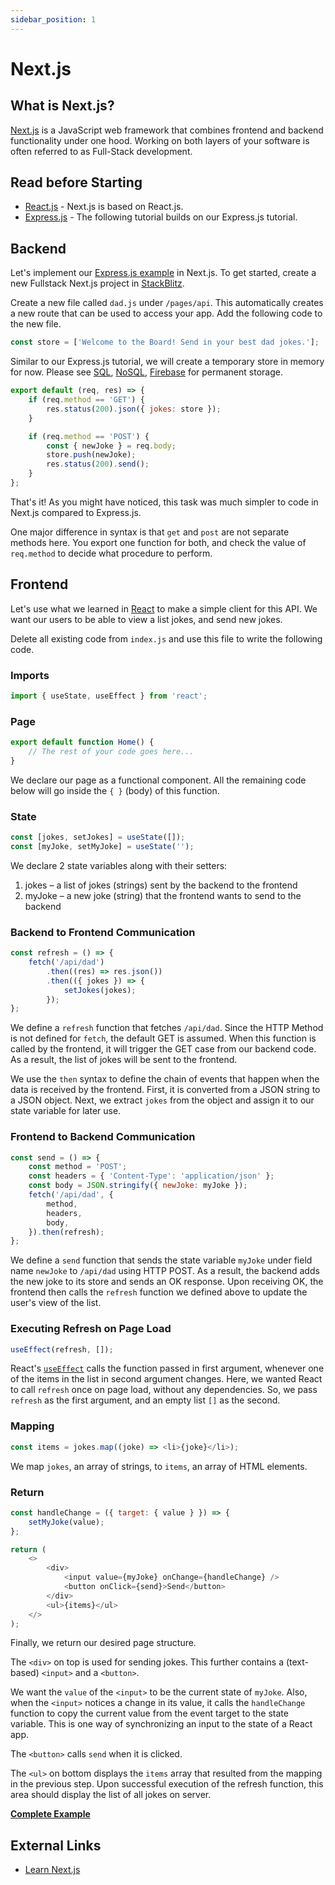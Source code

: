 ```yaml
---
sidebar_position: 1
---
```


# Next.js

## What is Next.js?

[Next.js](https://nextjs.org/) is a JavaScript web framework that combines frontend and backend functionality under one hood. Working on both layers of your software is often referred to as Full-Stack development.

## Read before Starting

-   [React.js](../../frontend/javascript-libraries/react-js.md) - Next.js is based on React.js.
-   [Express.js](../../backend/express-js.md) - The following tutorial builds on our Express.js tutorial.

## Backend

Let's implement our [Express.js example](../../backend/express-js.md) in Next.js. To get started, create a new Fullstack Next.js project in [StackBlitz](https://stackblitz.com/).

Create a new file called `dad.js` under `/pages/api`. This automatically creates a new route that can be used to access your app. Add the following code to the new file.

```js
const store = ['Welcome to the Board! Send in your best dad jokes.'];
```

Similar to our Express.js tutorial, we will create a temporary store in memory for now. Please see [SQL](../../backend/sql-db), [NoSQL](../../backend/no-sql-db), [Firebase](../../backend/firebase.md) for permanent storage.

```js
export default (req, res) => {
    if (req.method == 'GET') {
        res.status(200).json({ jokes: store });
    }

    if (req.method == 'POST') {
        const { newJoke } = req.body;
        store.push(newJoke);
        res.status(200).send();
    }
};
```

That's it! As you might have noticed, this task was much simpler to code in Next.js compared to Express.js.

One major difference in syntax is that `get` and `post` are not separate methods here. You export one function for both, and check the value of `req.method` to decide what procedure to perform.

## Frontend

Let's use what we learned in [React](../../frontend/javascript-libraries/react-js.md) to make a simple client for this API. We want our users to be able to view a list jokes, and send new jokes.

Delete all existing code from `index.js` and use this file to write the following code.

### Imports

```js
import { useState, useEffect } from 'react';
```

### Page

```js
export default function Home() {
    // The rest of your code goes here...
}
```

We declare our page as a functional component. All the remaining code below will go inside the `{ }` (body) of this function.

### State

```js
const [jokes, setJokes] = useState([]);
const [myJoke, setMyJoke] = useState('');
```

We declare 2 state variables along with their setters:

1. jokes – a list of jokes (strings) sent by the backend to the frontend
2. myJoke – a new joke (string) that the frontend wants to send to the backend

### Backend to Frontend Communication

```js
const refresh = () => {
    fetch('/api/dad')
        .then((res) => res.json())
        .then(({ jokes }) => {
            setJokes(jokes);
        });
};
```

We define a `refresh` function that fetches `/api/dad`. Since the HTTP Method is not defined for `fetch`, the default GET is assumed. When this function is called by the frontend, it will trigger the GET case from our backend code. As a result, the list of jokes will be sent to the frontend.

We use the `then` syntax to define the chain of events that happen when the data is received by the frontend. First, it is converted from a JSON string to a JSON object. Next, we extract `jokes` from the object and assign it to our state variable for later use.

### Frontend to Backend Communication

```js
const send = () => {
    const method = 'POST';
    const headers = { 'Content-Type': 'application/json' };
    const body = JSON.stringify({ newJoke: myJoke });
    fetch('/api/dad', {
        method,
        headers,
        body,
    }).then(refresh);
};
```

We define a `send` function that sends the state variable `myJoke` under field name `newJoke` to `/api/dad` using HTTP POST. As a result, the backend adds the new joke to its store and sends an OK response. Upon receiving OK, the frontend then calls the `refresh` function we defined above to update the user's view of the list.

### Executing Refresh on Page Load

```js
useEffect(refresh, []);
```

React's [`useEffect`](https://reactjs.org/docs/hooks-effect.html) calls the function passed in first argument, whenever one of the items in the list in second argument changes. Here, we wanted React to call `refresh` once on page load, without any dependencies. So, we pass `refresh` as the first argument, and an empty list `[]` as the second.

### Mapping

```js
const items = jokes.map((joke) => <li>{joke}</li>);
```

We map `jokes`, an array of strings, to `items`, an array of HTML elements.

### Return

```js
const handleChange = ({ target: { value } }) => {
    setMyJoke(value);
};

return (
    <>
        <div>
            <input value={myJoke} onChange={handleChange} />
            <button onClick={send}>Send</button>
        </div>
        <ul>{items}</ul>
    </>
);
```

Finally, we return our desired page structure.

The `<div>` on top is used for sending jokes. This further contains a (text-based) `<input>` and a `<button>`.

We want the `value` of the `<input>` to be the current state of `myJoke`. Also, when the `<input>` notices a change in its value, it calls the `handleChange` function to copy the current value from the event target to the state variable. This is one way of synchronizing an input to the state of a React app.

The `<button>` calls `send` when it is clicked.

The `<ul>` on bottom displays the `items` array that resulted from the mapping in the previous step. Upon successful execution of the refresh function, this area should display the list of all jokes on server.

**[Complete Example](https://stackblitz.com/edit/nextjs-nw3nmc?file=pages/api/dad.js)**

## External Links

-   [Learn Next.js](https://nextjs.org/learn/foundations/about-nextjs)
